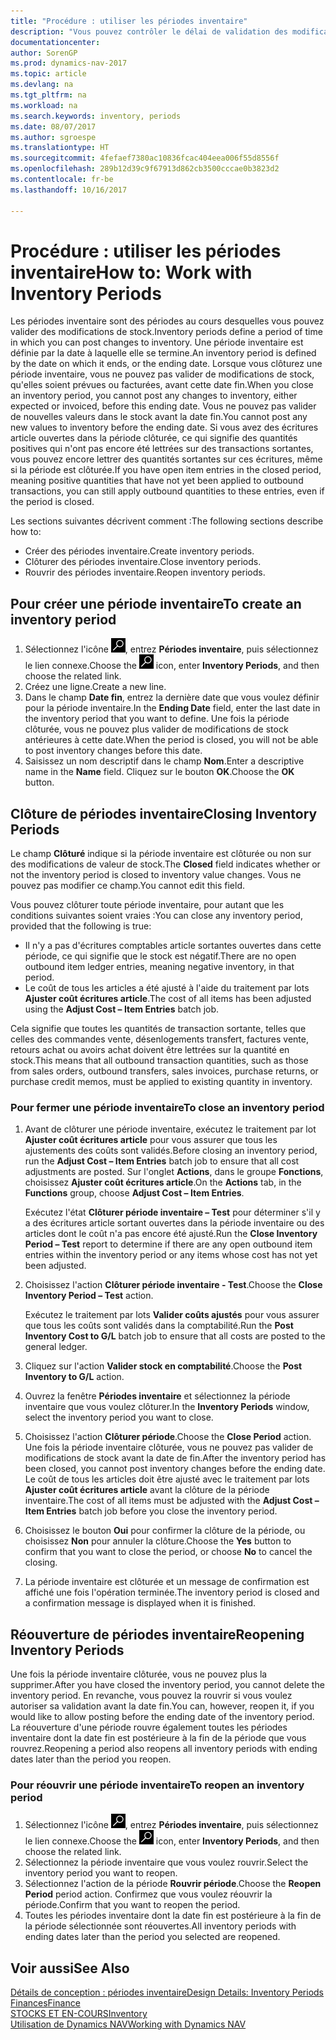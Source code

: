 ```yaml
---
title: "Procédure : utiliser les périodes inventaire"
description: "Vous pouvez contrôler le délai de validation des modifications du stock en définissant des périodes inventaire."
documentationcenter: 
author: SorenGP
ms.prod: dynamics-nav-2017
ms.topic: article
ms.devlang: na
ms.tgt_pltfrm: na
ms.workload: na
ms.search.keywords: inventory, periods
ms.date: 08/07/2017
ms.author: sgroespe
ms.translationtype: HT
ms.sourcegitcommit: 4fefaef7380ac10836fcac404eea006f55d8556f
ms.openlocfilehash: 289b12d39c9f67913d862cb3500cccae0b3823d2
ms.contentlocale: fr-be
ms.lasthandoff: 10/16/2017

---
```

# <a name="how-to-work-with-inventory-periods"></a><span data-ttu-id="db114-103">Procédure : utiliser les périodes inventaire</span><span class="sxs-lookup"><span data-stu-id="db114-103">How to: Work with Inventory Periods</span></span>
<span data-ttu-id="db114-104">Les périodes inventaire sont des périodes au cours desquelles vous pouvez valider des modifications de stock.</span><span class="sxs-lookup"><span data-stu-id="db114-104">Inventory periods define a period of time in which you can post changes to inventory.</span></span> <span data-ttu-id="db114-105">Une période inventaire est définie par la date à laquelle elle se termine.</span><span class="sxs-lookup"><span data-stu-id="db114-105">An inventory period is defined by the date on which it ends, or the ending date.</span></span> <span data-ttu-id="db114-106">Lorsque vous clôturez une période inventaire, vous ne pouvez pas valider de modifications de stock, qu'elles soient prévues ou facturées, avant cette date fin.</span><span class="sxs-lookup"><span data-stu-id="db114-106">When you close an inventory period, you cannot post any changes to inventory, either expected or invoiced, before this ending date.</span></span> <span data-ttu-id="db114-107">Vous ne pouvez pas valider de nouvelles valeurs dans le stock avant la date fin.</span><span class="sxs-lookup"><span data-stu-id="db114-107">You cannot post any new values to inventory before the ending date.</span></span> <span data-ttu-id="db114-108">Si vous avez des écritures article ouvertes dans la période clôturée, ce qui signifie des quantités positives qui n'ont pas encore été lettrées sur des transactions sortantes, vous pouvez encore lettrer des quantités sortantes sur ces écritures, même si la période est clôturée.</span><span class="sxs-lookup"><span data-stu-id="db114-108">If you have open item entries in the closed period, meaning positive quantities that have not yet been applied to outbound transactions, you can still apply outbound quantities to these entries, even if the period is closed.</span></span>  

<span data-ttu-id="db114-109">Les sections suivantes décrivent comment :</span><span class="sxs-lookup"><span data-stu-id="db114-109">The following sections describe how to:</span></span>  

* <span data-ttu-id="db114-110">Créer des périodes inventaire.</span><span class="sxs-lookup"><span data-stu-id="db114-110">Create inventory periods.</span></span>  
* <span data-ttu-id="db114-111">Clôturer des périodes inventaire.</span><span class="sxs-lookup"><span data-stu-id="db114-111">Close inventory periods.</span></span>  
* <span data-ttu-id="db114-112">Rouvrir des périodes inventaire.</span><span class="sxs-lookup"><span data-stu-id="db114-112">Reopen inventory periods.</span></span>  

## <a name="to-create-an-inventory-period"></a><span data-ttu-id="db114-113">Pour créer une période inventaire</span><span class="sxs-lookup"><span data-stu-id="db114-113">To create an inventory period</span></span>  
1. <span data-ttu-id="db114-114">Sélectionnez l'icône ![Page ou état pour la recherche](media/ui-search/search_small.png "Page ou état pour la recherche"), entrez **Périodes inventaire**, puis sélectionnez le lien connexe.</span><span class="sxs-lookup"><span data-stu-id="db114-114">Choose the ![Search for Page or Report](media/ui-search/search_small.png "Search for Page or Report icon") icon, enter **Inventory Periods**, and then choose the related link.</span></span>  
2. <span data-ttu-id="db114-115">Créez une ligne.</span><span class="sxs-lookup"><span data-stu-id="db114-115">Create a new line.</span></span>  
3. <span data-ttu-id="db114-116">Dans le champ **Date fin**, entrez la dernière date que vous voulez définir pour la période inventaire.</span><span class="sxs-lookup"><span data-stu-id="db114-116">In the **Ending Date** field, enter the last date in the inventory period that you want to define.</span></span> <span data-ttu-id="db114-117">Une fois la période clôturée, vous ne pouvez plus valider de modifications de stock antérieures à cette date.</span><span class="sxs-lookup"><span data-stu-id="db114-117">When the period is closed, you will not be able to post inventory changes before this date.</span></span>  
4. <span data-ttu-id="db114-118">Saisissez un nom descriptif dans le champ **Nom**.</span><span class="sxs-lookup"><span data-stu-id="db114-118">Enter a descriptive name in the **Name** field.</span></span> <span data-ttu-id="db114-119">Cliquez sur le bouton **OK**.</span><span class="sxs-lookup"><span data-stu-id="db114-119">Choose the **OK** button.</span></span>  

## <a name="closing-inventory-periods"></a><span data-ttu-id="db114-120">Clôture de périodes inventaire</span><span class="sxs-lookup"><span data-stu-id="db114-120">Closing Inventory Periods</span></span>  
<span data-ttu-id="db114-121">Le champ **Clôturé** indique si la période inventaire est clôturée ou non sur des modifications de valeur de stock.</span><span class="sxs-lookup"><span data-stu-id="db114-121">The **Closed** field indicates whether or not the inventory period is closed to inventory value changes.</span></span> <span data-ttu-id="db114-122">Vous ne pouvez pas modifier ce champ.</span><span class="sxs-lookup"><span data-stu-id="db114-122">You cannot edit this field.</span></span>  

<span data-ttu-id="db114-123">Vous pouvez clôturer toute période inventaire, pour autant que les conditions suivantes soient vraies :</span><span class="sxs-lookup"><span data-stu-id="db114-123">You can close any inventory period, provided that the following is true:</span></span>  

* <span data-ttu-id="db114-124">Il n'y a pas d'écritures comptables article sortantes ouvertes dans cette période, ce qui signifie que le stock est négatif.</span><span class="sxs-lookup"><span data-stu-id="db114-124">There are no open outbound item ledger entries, meaning negative inventory, in that period.</span></span>  
* <span data-ttu-id="db114-125">Le coût de tous les articles a été ajusté à l'aide du traitement par lots **Ajuster coût écritures article**.</span><span class="sxs-lookup"><span data-stu-id="db114-125">The cost of all items has been adjusted using the **Adjust Cost – Item Entries** batch job.</span></span>  

<span data-ttu-id="db114-126">Cela signifie que toutes les quantités de transaction sortante, telles que celles des commandes vente, désenlogements transfert, factures vente, retours achat ou avoirs achat doivent être lettrées sur la quantité en stock.</span><span class="sxs-lookup"><span data-stu-id="db114-126">This means that all outbound transaction quantities, such as those from sales orders, outbound transfers, sales invoices, purchase returns, or purchase credit memos, must be applied to existing quantity in inventory.</span></span>  

### <a name="to-close-an-inventory-period"></a><span data-ttu-id="db114-127">Pour fermer une période inventaire</span><span class="sxs-lookup"><span data-stu-id="db114-127">To close an inventory period</span></span>  
1. <span data-ttu-id="db114-128">Avant de clôturer une période inventaire, exécutez le traitement par lot **Ajuster coût écritures article** pour vous assurer que tous les ajustements des coûts sont validés.</span><span class="sxs-lookup"><span data-stu-id="db114-128">Before closing an inventory period, run the **Adjust Cost – Item Entries** batch job to ensure that all cost adjustments are posted.</span></span> <span data-ttu-id="db114-129">Sur l'onglet **Actions**, dans le groupe **Fonctions**, choisissez **Ajuster coût écritures article**.</span><span class="sxs-lookup"><span data-stu-id="db114-129">On the **Actions** tab, in the **Functions** group, choose **Adjust Cost – Item Entries**.</span></span>  

     <span data-ttu-id="db114-130">Exécutez l'état **Clôturer période inventaire – Test** pour déterminer s'il y a des écritures article sortant ouvertes dans la période inventaire ou des articles dont le coût n'a pas encore été ajusté.</span><span class="sxs-lookup"><span data-stu-id="db114-130">Run the **Close Inventory Period – Test** report to determine if there are any open outbound item entries within the inventory period or any items whose cost has not yet been adjusted.</span></span>  
2. <span data-ttu-id="db114-131">Choisissez l'action **Clôturer période inventaire - Test**.</span><span class="sxs-lookup"><span data-stu-id="db114-131">Choose the **Close Inventory Period – Test** action.</span></span>  

     <span data-ttu-id="db114-132">Exécutez le traitement par lots **Valider coûts ajustés** pour vous assurer que tous les coûts sont validés dans la comptabilité.</span><span class="sxs-lookup"><span data-stu-id="db114-132">Run the **Post Inventory Cost to G/L** batch job to ensure that all costs are posted to the general ledger.</span></span>  
3. <span data-ttu-id="db114-133">Cliquez sur l'action **Valider stock en comptabilité**.</span><span class="sxs-lookup"><span data-stu-id="db114-133">Choose the **Post Inventory to G/L** action.</span></span>  
4. <span data-ttu-id="db114-134">Ouvrez la fenêtre **Périodes inventaire** et sélectionnez la période inventaire que vous voulez clôturer.</span><span class="sxs-lookup"><span data-stu-id="db114-134">In the **Inventory Periods** window, select the inventory period you want to close.</span></span>  
5. <span data-ttu-id="db114-135">Choisissez l'action **Clôturer période**.</span><span class="sxs-lookup"><span data-stu-id="db114-135">Choose the **Close Period** action.</span></span> <span data-ttu-id="db114-136">Une fois la période inventaire clôturée, vous ne pouvez pas valider de modifications de stock avant la date de fin.</span><span class="sxs-lookup"><span data-stu-id="db114-136">After the inventory period has been closed, you cannot post inventory changes before the ending date.</span></span> <span data-ttu-id="db114-137">Le coût de tous les articles doit être ajusté avec le traitement par lots **Ajuster coût écritures article** avant la clôture de la période inventaire.</span><span class="sxs-lookup"><span data-stu-id="db114-137">The cost of all items must be adjusted with the **Adjust Cost – Item Entries** batch job before you close the inventory period.</span></span>  
6. <span data-ttu-id="db114-138">Choisissez le bouton **Oui** pour confirmer la clôture de la période, ou choisissez **Non** pour annuler la clôture.</span><span class="sxs-lookup"><span data-stu-id="db114-138">Choose the **Yes** button to confirm that you want to close the period, or choose **No** to cancel the closing.</span></span>  
7. <span data-ttu-id="db114-139">La période inventaire est clôturée et un message de confirmation est affiché une fois l'opération terminée.</span><span class="sxs-lookup"><span data-stu-id="db114-139">The inventory period is closed and a confirmation message is displayed when it is finished.</span></span>  

## <a name="reopening-inventory-periods"></a><span data-ttu-id="db114-140">Réouverture de périodes inventaire</span><span class="sxs-lookup"><span data-stu-id="db114-140">Reopening Inventory Periods</span></span>  
<span data-ttu-id="db114-141">Une fois la période inventaire clôturée, vous ne pouvez plus la supprimer.</span><span class="sxs-lookup"><span data-stu-id="db114-141">After you have closed the inventory period, you cannot delete the inventory period.</span></span> <span data-ttu-id="db114-142">En revanche, vous pouvez la rouvrir si vous voulez autoriser sa validation avant la date fin.</span><span class="sxs-lookup"><span data-stu-id="db114-142">You can, however, reopen it, if you would like to allow posting before the ending date of the inventory period.</span></span> <span data-ttu-id="db114-143">La réouverture d'une période rouvre également toutes les périodes inventaire dont la date fin est postérieure à la fin de la période que vous rouvrez.</span><span class="sxs-lookup"><span data-stu-id="db114-143">Reopening a period also reopens all inventory periods with ending dates later than the period you reopen.</span></span>  

### <a name="to-reopen-an-inventory-period"></a><span data-ttu-id="db114-144">Pour réouvrir une période inventaire</span><span class="sxs-lookup"><span data-stu-id="db114-144">To reopen an inventory period</span></span>  
1. <span data-ttu-id="db114-145">Sélectionnez l'icône ![Page ou état pour la recherche](media/ui-search/search_small.png "Page ou état pour la recherche"), entrez **Périodes inventaire**, puis sélectionnez le lien connexe.</span><span class="sxs-lookup"><span data-stu-id="db114-145">Choose the ![Search for Page or Report](media/ui-search/search_small.png "Search for Page or Report icon") icon, enter **Inventory Periods**, and then choose the related link.</span></span>  
2. <span data-ttu-id="db114-146">Sélectionnez la période inventaire que vous voulez rouvrir.</span><span class="sxs-lookup"><span data-stu-id="db114-146">Select the inventory period you want to reopen.</span></span>  
3. <span data-ttu-id="db114-147">Sélectionnez l'action de la période **Rouvrir période**.</span><span class="sxs-lookup"><span data-stu-id="db114-147">Choose the **Reopen Period** period action.</span></span> <span data-ttu-id="db114-148">Confirmez que vous voulez réouvrir la période.</span><span class="sxs-lookup"><span data-stu-id="db114-148">Confirm that you want to reopen the period.</span></span>  
4. <span data-ttu-id="db114-149">Toutes les périodes inventaire dont la date fin est postérieure à la fin de la période sélectionnée sont réouvertes.</span><span class="sxs-lookup"><span data-stu-id="db114-149">All inventory periods with ending dates later than the period you selected are reopened.</span></span>  

## <a name="see-also"></a><span data-ttu-id="db114-150">Voir aussi</span><span class="sxs-lookup"><span data-stu-id="db114-150">See Also</span></span>  
[<span data-ttu-id="db114-151">Détails de conception : périodes inventaire</span><span class="sxs-lookup"><span data-stu-id="db114-151">Design Details: Inventory Periods</span></span>](design-details-inventory-periods.md)  
[<span data-ttu-id="db114-152">Finances</span><span class="sxs-lookup"><span data-stu-id="db114-152">Finance</span></span>](finance.md)  
[<span data-ttu-id="db114-153">STOCKS ET EN-COURS</span><span class="sxs-lookup"><span data-stu-id="db114-153">Inventory</span></span>](inventory-manage-inventory.md)  
[<span data-ttu-id="db114-154">Utilisation de Dynamics NAV</span><span class="sxs-lookup"><span data-stu-id="db114-154">Working with Dynamics NAV</span></span>](ui-work-product.md)

